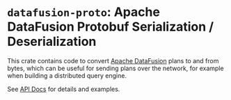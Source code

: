 <!---
  Licensed to the Apache Software Foundation (ASF) under one
  or more contributor license agreements.  See the NOTICE file
  distributed with this work for additional information
  regarding copyright ownership.  The ASF licenses this file
  to you under the Apache License, Version 2.0 (the
  "License"); you may not use this file except in compliance
  with the License.  You may obtain a copy of the License at

    http://www.apache.org/licenses/LICENSE-2.0

  Unless required by applicable law or agreed to in writing,
  software distributed under the License is distributed on an
  "AS IS" BASIS, WITHOUT WARRANTIES OR CONDITIONS OF ANY
  KIND, either express or implied.  See the License for the
  specific language governing permissions and limitations
  under the License.
-->

# `datafusion-proto`: Apache DataFusion Protobuf Serialization / Deserialization

This crate contains code to convert [Apache DataFusion] plans to and from
bytes, which can be useful for sending plans over the network, for example
when building a distributed query engine.

See [API Docs] for details and examples.

[apache datafusion]: https://datafusion.apache.org
[api docs]: http://docs.rs/datafusion-proto/latest
